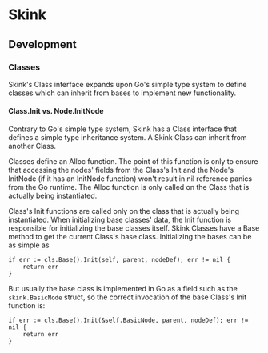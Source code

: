 # Skink

## Development

### Classes

Skink's Class interface expands upon Go's simple type system to define classes
which can inherit from bases to implement new functionality.

#### Class.Init vs. Node.InitNode

Contrary to Go's simple type system, Skink has a Class interface that defines
a simple type inheritance system.  A Skink Class can inherit from another
Class.

Classes define an Alloc function.  The point of this function is only to ensure
that accessing the nodes' fields from the Class's Init and the Node's InitNode
(if it has an InitNode function) won't result in nil reference panics from
the Go runtime.  The Alloc function is only called on the Class that is
actually being instantiated.

Class's Init functions are called only on the class that is actually being
instantiated.  When initializing base classes' data, the Init function is
responsible for initializing the base classes itself.  Skink Classes have a
Base method to get the current Class's base class.  Initializing the bases
can be as simple as

```
if err := cls.Base().Init(self, parent, nodeDef); err != nil {
	return err
}
```
But usually the base class is implemented in Go as a field such as the
`skink.BasicNode` struct, so the correct invocation of the base Class's Init
function is:
```
if err := cls.Base().Init(&self.BasicNode, parent, nodeDef); err != nil {
	return err
}
```

